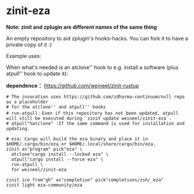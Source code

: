 # zinit-eza

**Note: zinit and zplugin are different names of the same thing**

An empty repository to aid zplugin's hooks-hacks. You can fork it to have a private copy of it :)

Example uses:

When what's needed is an atclone'' hook to e.g. install a software (plus atpull'' hook to update it):

**dependence：** https://github.com/weineel/zinit-rustup 

```
# The invocation uses https://github.com/zdharma-continuum/null repo as a placeholder
# for the atclone'' and atpull'' hooks
# run-atpull：Even if this repository has not been updated, atpull will still be executed during `zinit update weineel/zinit-eza`.
# atpull"%atclone" :If the same command is used for installation and updating.

# eza: Cargo will build the eza binary and place it in $HOME/.cargo/bin/eza or $HOME/.local/share/cargo/bin/eza.
zinit as"program" pick"eza" \
  atclone"cargo install --locked eza" \
  atpull"cargo install --force eza" \
  run-atpull \
  for weineel/zinit-eza

zinit ice from"gh" as"completion" pick"completions/zsh/_eza"
zinit light eza-community/eza
```
